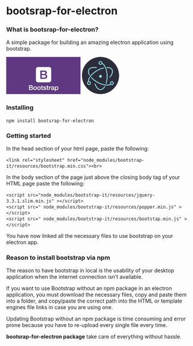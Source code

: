 # bootsrap-for-electron

### What is bootsrap-for-electron?

A simple package for building an amazing electron application using bootstrap.
  
<span>
<img src="img/bootstrap-logo.jpg" height="100" />
<img src="img/electron-logo.png" height="100" />
</span>

### Installing

    npm install bootsrap-for-electron

### Getting started

In the head section of your html page, paste the following:<br>

    <link rel="stylesheet" href="node_modules/bootstrap-it/resources/bootstrap.min.css"><br>

In the body section of the page just above the closing body tag of your HTML page paste the following:

    <script src="node_modules/bootstrap-it/resources/jquery-3.3.1.slim.min.js" ></script>
    <script src=" node_modules/bootstrap-it/resources/popper.min.js" ></script>
    <script src=" node_modules/bootstrap-it/resources/bootstap.min.js" ></script>

You have now linked all the necessary files to use bootstrap on your electron app.

### Reason to install bootstrap via npm

The reason to have bootstrap in local is the usability of your desktop application when the internet connection isn't available.

If you want to use Bootstrap without an npm package in an electron application, you must download the necessary files, copy and paste them into a folder, and copy/paste the correct path into the HTML or template engines file links in case you are using one.

Updating Bootstrap without an npm package is time consuming and error prone because you have to re-upload every single file every time. 

**bootsrap-for-electron package** take care of everything without hassle.
